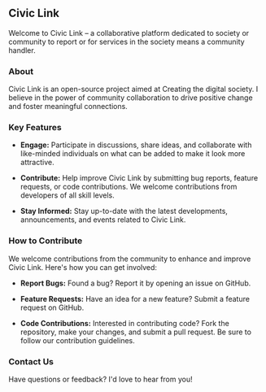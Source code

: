 ## Civic Link

Welcome to Civic Link – a collaborative platform dedicated to society or community to report or for services in the society means a community handler.

### About

Civic Link is an open-source project aimed at Creating the digital society. I believe in the power of community collaboration to drive positive change and foster meaningful connections.

### Key Features

- **Engage:** Participate in discussions, share ideas, and collaborate with like-minded individuals on what can be added to make it look more attractive.
  
- **Contribute:** Help improve Civic Link by submitting bug reports, feature requests, or code contributions. We welcome contributions from developers of all skill levels.

- **Stay Informed:** Stay up-to-date with the latest developments, announcements, and events related to Civic Link.

### How to Contribute

We welcome contributions from the community to enhance and improve Civic Link. Here's how you can get involved:

- **Report Bugs:** Found a bug? Report it by opening an issue on GitHub.
  
- **Feature Requests:** Have an idea for a new feature? Submit a feature request on GitHub.
  
- **Code Contributions:** Interested in contributing code? Fork the repository, make your changes, and submit a pull request. Be sure to follow our contribution guidelines.

### Contact Us

Have questions or feedback? I'd love to hear from you! 
